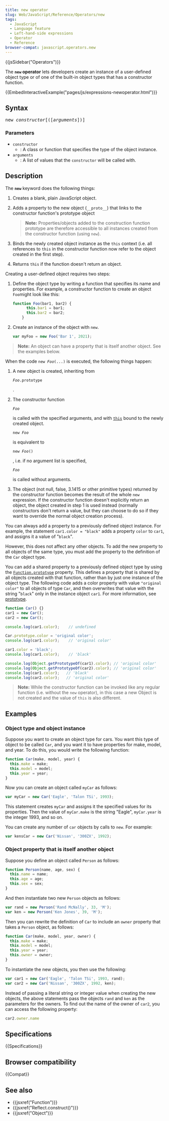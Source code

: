 ```yaml
---
title: new operator
slug: Web/JavaScript/Reference/Operators/new
tags:
  - JavaScript
  - Language feature
  - Left-hand-side expressions
  - Operator
  - Reference
browser-compat: javascript.operators.new
---
```

{{jsSidebar("Operators")}}

The **`new` operator** lets developers create an instance of a user-defined
object type or of one of the built-in object types that has a constructor
function.

{{EmbedInteractiveExample("pages/js/expressions-newoperator.html")}}

## Syntax

<pre class="brush: js">new <var>constructor</var>[([<var>arguments</var>])]</pre>

### Parameters

- `constructor`
  - : A class or function that specifies the type of the object instance.
- `arguments`
  - : A list of values that the `constructor` will be called with.

## Description

The **`new`** keyword does the following things:

1.  Creates a blank, plain JavaScript object.
2.  Adds a property to the new object (`__proto__`) that links to the
    constructor function's prototype object

    > **Note:** Properties/objects added to the construction function prototype
    > are therefore accessible to all instances created from the constructor
    > function (using `new`).

3.  Binds the newly created object instance as the `this` context (i.e. all
    references to `this` in the constructor function now refer to the object
    created in the first step).
4.  Returns `this` if the function doesn't return an object.

Creating a user-defined object requires two steps:

1.  Define the object type by writing a function that specifies its name and
    properties. For example, a constructor function to create an object
    `Foo`might look like this:

    ```js
    function Foo(bar1, bar2) {
          this.bar1 = bar1;
          this.bar2 = bar2;
        }
    ```

2.  Create an instance of the object with `new`.

    ```js
    var myFoo = new Foo('Bar 1', 2021);
    ```

> **Note:** An object can have a property that is itself another object. See the
> examples below.

When the code <code>new <em>Foo</em>(...)</code> is executed, the following
things happen:

1.  A new object is created, inheriting from

    <code><em>Foo</em>.prototype</code>

    .

2.  The constructor function

    <code><em>Foo</em></code>

    is called with the specified arguments, and with
    [`this`](/en-US/docs/Web/JavaScript/Reference/Operators/this) bound to the
    newly created object.

    <code>new <em>Foo</em></code>

    is equivalent to

    <code>new <em>Foo</em>()</code>

    , i.e. if no argument list is specified,

    <code><em>Foo</em></code>

    is called without arguments.

3.  The object (not null, false, 3.1415 or other primitive types) returned by
    the constructor function becomes the result of the whole `new` expression.
    If the constructor function doesn't explicitly return an object, the object
    created in step 1 is used instead (normally constructors don't return a
    value, but they can choose to do so if they want to override the normal
    object creation process).

You can always add a property to a previously defined object instance. For
example, the statement `car1.color = "black"` adds a property `color` to `car1`,
and assigns it a value of "`black`".

However, this does not affect any other objects. To add the new property to all
objects of the same type, you must add the property to the definition of the
`Car` object type.

You can add a shared property to a previously defined object type by using the
[`Function.prototype`](/en-US/docs/Web/JavaScript/Reference/Global_Objects/Function)
property. This defines a property that is shared by all objects created with
that function, rather than by just one instance of the object type. The
following code adds a color property with value `"original color"` to all
objects of type `Car`, and then overwrites that value with the string "`black`"
only in the instance object `car1`. For more information, see
[prototype](/en-US/docs/Web/JavaScript/Reference/Global_Objects/Function).

```js
function Car() {}
car1 = new Car();
car2 = new Car();

console.log(car1.color);    // undefined

Car.prototype.color = 'original color';
console.log(car1.color);    // 'original color'

car1.color = 'black';
console.log(car1.color);    // 'black'

console.log(Object.getPrototypeOf(car1).color); // 'original color'
console.log(Object.getPrototypeOf(car2).color); // 'original color'
console.log(car1.color);   // 'black'
console.log(car2.color);   // 'original color'
```

> **Note:** While the constructor function can be invoked like any regular
> function (i.e. without the `new` operator), in this case a new Object is not
> created and the value of `this` is also different.

## Examples

### Object type and object instance

Suppose you want to create an object type for cars. You want this type of object
to be called `Car`, and you want it to have properties for make, model, and
year. To do this, you would write the following function:

```js
function Car(make, model, year) {
  this.make = make;
  this.model = model;
  this.year = year;
}
```

Now you can create an object called `myCar` as follows:

```js
var myCar = new Car('Eagle', 'Talon TSi', 1993);
```

This statement creates `myCar` and assigns it the specified values for its
properties. Then the value of `myCar.make` is the string "Eagle", `myCar.year`
is the integer 1993, and so on.

You can create any number of `car` objects by calls to `new`. For example:

```js
var kensCar = new Car('Nissan', '300ZX', 1992);
```

### Object property that is itself another object

Suppose you define an object called `Person` as follows:

```js
function Person(name, age, sex) {
  this.name = name;
  this.age = age;
  this.sex = sex;
}
```

And then instantiate two new `Person` objects as follows:

```js
var rand = new Person('Rand McNally', 33, 'M');
var ken = new Person('Ken Jones', 39, 'M');
```

Then you can rewrite the definition of `Car` to include an `owner` property that
takes a `Person` object, as follows:

```js
function Car(make, model, year, owner) {
  this.make = make;
  this.model = model;
  this.year = year;
  this.owner = owner;
}
```

To instantiate the new objects, you then use the following:

```js
var car1 = new Car('Eagle', 'Talon TSi', 1993, rand);
var car2 = new Car('Nissan', '300ZX', 1992, ken);
```

Instead of passing a literal string or integer value when creating the new
objects, the above statements pass the objects `rand` and `ken` as the
parameters for the owners. To find out the name of the owner of `car2`, you can
access the following property:

```js
car2.owner.name
```

## Specifications

{{Specifications}}

## Browser compatibility

{{Compat}}

## See also

- {{jsxref("Function")}}
- {{jsxref("Reflect.construct()")}}
- {{jsxref("Object")}}
